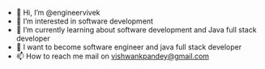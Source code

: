 - 👋 Hi, I’m @engineervivek
- 👀 I’m interested in software development
- 🌱 I’m currently learning about software development and Java full stack developer
- 💞️ I want to become software engineer and java full stack developer
- 📫 How to reach me mail on vishwankpandey@gmail.com 

<!---
engineervivek/engineervivek is a ✨ special ✨ repository because its `README.md` (this file) appears on your GitHub profile.
You can click the Preview link to take a look at your changes.
--->

